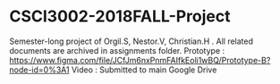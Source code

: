 # CSCI3002-2018FALL-Project
Semester-long project of Orgil.S, Nestor.V, Christian.H .
All related documents are archived in assignments folder.
Prototype          : https://www.figma.com/file/JCfJm6nxPnmFAIfkEoli1wBQ/Prototype-B?node-id=0%3A1
Video              : Submitted to main Google Drive

